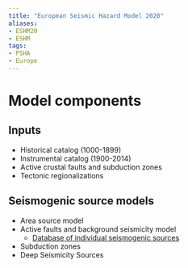 ```yaml
---
title: "European Seismic Hazard Model 2020"
aliases:
- ESHM20
- ESHM
tags:
- PSHA
- Europe
---
```


# Model components
## Inputs
- Historical catalog (1000-1899)
- Instrumental catalog (1900-2014)
- Active crustal faults and subduction zones
- Tectonic regionalizations

## Seismogenic source models
- Area source model
- Active faults and background seismicity model
    - [Database of individual seismogenic sources](https://diss.ingv.it/diss330/dissmap.html)
- Subduction zones
- Deep Seismicity Sources